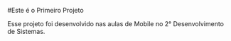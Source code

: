 #Este é o Primeiro Projeto

Esse projeto foi desenvolvido nas aulas de Mobile no 2° Desenvolvimento de Sistemas.